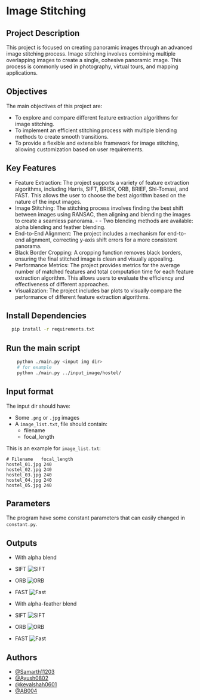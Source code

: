 # Image Stitching

## Project Description
This project is focused on creating panoramic images through an advanced image stitching process. Image stitching involves combining multiple overlapping images to create a single, cohesive panoramic image. This process is commonly used in photography, virtual tours, and mapping applications.

## Objectives
The main objectives of this project are:

- To explore and compare different feature extraction algorithms for image stitching.
- To implement an efficient stitching process with multiple blending methods to create smooth transitions.
- To provide a flexible and extensible framework for image stitching, allowing customization based on user requirements.

## Key Features
- Feature Extraction: The project supports a variety of feature extraction algorithms, including Harris, SIFT, BRISK, ORB, BRIEF, Shi-Tomasi, and FAST. This allows the user to choose the best algorithm based on the nature of the input images.
- Image Stitching: The stitching process involves finding the best shift between images using RANSAC, then aligning and blending the images to create a seamless panorama. - - Two blending methods are available: alpha blending and feather blending.
- End-to-End Alignment: The project includes a mechanism for end-to-end alignment, correcting y-axis shift errors for a more consistent panorama.
- Black Border Cropping: A cropping function removes black borders, ensuring the final stitched image is clean and visually appealing.
- Performance Metrics: The project provides metrics for the average number of matched features and total computation time for each feature extraction algorithm. This allows users to evaluate the efficiency and effectiveness of different approaches.
- Visualization: The project includes bar plots to visually compare the performance of different feature extraction algorithms.


## Install Dependencies

```bash
  pip install -r requirements.txt
```
## Run the main script

```bash
    python ./main.py <input img dir>
    # for example
    python ./main.py ../input_image/hostel/
```

## Input format

The input dir should have:

- Some `.png` or `.jpg` images
- A `image_list.txt`, file should contain:
  - filename
  - focal_length

This is an example for `image_list.txt`:

```
# Filename   focal_length
hostel_01.jpg 240
hostel_02.jpg 240
hostel_03.jpg 240
hostel_04.jpg 240
hostel_05.jpg 240
```

## Parameters

The program have some constant parameters that can easily changed in `constant.py`.
## Outputs

- With alpha blend
- SIFT
![SIFT](/result/hostel_roof_1/alpha_h2/cropped_1.jpg)
- ORB
![ORB](/result/hostel_roof_1/alpha_h2/cropped_3.jpg)
- FAST
![Fast](/result/hostel_roof_1/alpha_h2/cropped_6.jpg)

- With alpha-feather blend
- SIFT
![SIFT](/result/hostel_roof_1/alpha_feather_h2/cropped_1.jpg)
- ORB
![ORB](/result/hostel_roof_1/alpha_feather_h2/cropped_3.jpg)
- FAST
![Fast](/result/hostel_roof_1/alpha_feather_h2/cropped_6.jpg)

## Authors

- [@Samarth11203](https://github.com/Samarth11203)
- [@Ayush0802](https://github.com/Ayush0802)
- [@kevalshah0601](https://github.com/kevalshah0601)
- [@AB004](https://github.com/AB004)

